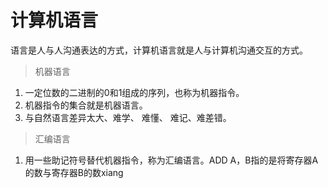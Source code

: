 # 计算机语言
语言是人与人沟通表达的方式，计算机语言就是人与计算机沟通交互的方式。
> 机器语言
1.  一定位数的二进制的0和1组成的序列，也称为机器指令。
2.  机器指令的集合就是机器语言。
3.  与自然语言差异太大、难学、 难懂、 难记、难差错。
> 汇编语言
1.  用一些助记符号替代机器指令，称为汇编语言。ADD A，B指的是将寄存器A的数与寄存器B的数xiang
<!--stackedit_data:
eyJoaXN0b3J5IjpbMzExODA5MzYxXX0=
-->